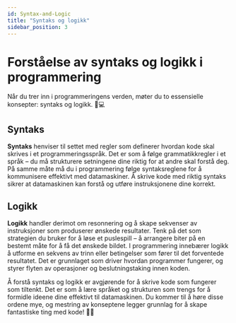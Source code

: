 ```yaml
---
id: Syntax-and-Logic
title: "Syntaks og logikk"
sidebar_position: 3
---
```

# Forståelse av syntaks og logikk i programmering

Når du trer inn i programmeringens verden, møter du to essensielle konsepter: syntaks og logikk. 🤔💻

## Syntaks

**Syntaks** henviser til settet med regler som definerer hvordan kode skal skrives i et programmeringsspråk. Det er som å følge grammatikkregler i et språk – du må strukturere setningene dine riktig for at andre skal forstå deg. På samme måte må du i programmering følge syntaksreglene for å kommunisere effektivt med datamaskiner. Å skrive kode med riktig syntaks sikrer at datamaskinen kan forstå og utføre instruksjonene dine korrekt.

## Logikk

**Logikk** handler derimot om resonnering og å skape sekvenser av instruksjoner som produserer ønskede resultater. Tenk på det som strategien du bruker for å løse et puslespill – å arrangere biter på en bestemt måte for å få det ønskede bildet. I programmering innebærer logikk å utforme en sekvens av trinn eller betingelser som fører til det forventede resultatet. Det er grunnlaget som driver hvordan programmer fungerer, og styrer flyten av operasjoner og beslutningstaking innen koden.

Å forstå syntaks og logikk er avgjørende for å skrive kode som fungerer som tiltenkt. Det er som å lære språket og strukturen som trengs for å formidle ideene dine effektivt til datamaskinen. Du kommer til å høre disse ordene mye, og mestring av konseptene legger grunnlag for å skape fantastiske ting med kode! 🚀✨